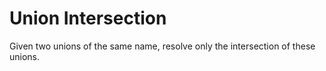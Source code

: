# Union Intersection

Given two unions of the same name, resolve only the intersection of these unions.
